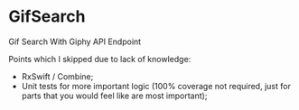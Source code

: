 # GifSearch
Gif Search With Giphy API Endpoint

Points which I skipped due to lack of knowledge:

* RxSwift / Combine;
* Unit tests for more important logic (100% coverage not required, just for parts that you would feel like are most important);

